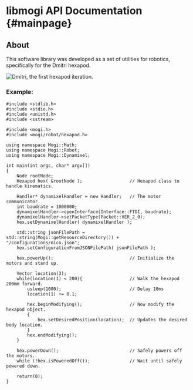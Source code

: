 libmogi API Documentation                         {#mainpage}
============

## About

This software library was developed as a set of utilities for robotics, specifically for the Dmitri hexapod.

![Dmitri, the first hexapod iteration.](/doc/images/dmitri.tiff "Dmitri")

### Example:


~~~~~~~~~~~~~{.cpp}
#include <stdlib.h>
#include <stdio.h>
#include <unistd.h>
#include <sstream>

#include <mogi.h>
#include <mogi/robot/hexapod.h>

using namespace Mogi::Math;
using namespace Mogi::Robot;
using namespace Mogi::Dynamixel;

int main(int argc, char* argv[])
{
	Node rootNode;
	Hexapod hex( &rootNode );                  // Hexapod class to handle kinematics.

	Handler* dynamixelHandler = new Handler;   // The motor communicator.
	int baudrate = 1000000;
	dynamixelHandler->openInterface(Interface::FTDI, baudrate);
	dynamixelHandler->setPacketType(Packet::VER_2_0);
	hex.setDynamixelHandler( dynamixelHandler );

	std::string jsonFilePath = std::string(Mogi::getResourceDirectory()) + "/configurations/nico.json";
	hex.setConfigurationFromJSONFilePath( jsonFilePath );

	hex.powerUp();                             // Initialize the motors and stand up.

	Vector location(3);
	while(location(1) < 200){                  // Walk the hexapod 200mm forward.
		usleep(1000);	                       // Delay 10ms
		location(1) += 0.1;

		hex.beginModifying();                  // Now modify the hexapod object.
		{
			hex.setDesiredPosition(location);  // Updates the desired body location.
		}
		hex.endModifying();
	}

	hex.powerDown();	                       // Safely powers off the motors.
	while (!hex.isPoweredOff());               // Wait until safely powered down.

	return(0);
}
~~~~~~~~~~~~~